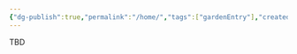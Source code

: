 ```yaml
---
{"dg-publish":true,"permalink":"/home/","tags":["gardenEntry"],"created":"","updated":""}
---
```


TBD